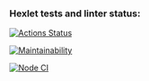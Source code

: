 ### Hexlet tests and linter status:

[![Actions Status](https://github.com/IgorStatkevitch/backend-project-lvl1/workflows/hexlet-check/badge.svg)](https://github.com/IgorStatkevitch/backend-project-lvl1/actions)

[![Maintainability](https://api.codeclimate.com/v1/badges/a99a88d28ad37a79dbf6/maintainability)](https://codeclimate.com/github/IgorStatkevitch/backend-project-lvl1)

[![Node CI](https://github.com/actions/hello-world/workflows/Greet%20Everyone/badge.svg)](https://github.com/IgorStatkevitch/backend-project-lvl1/actions?query=workflow%3A%22Node+CI%22)
